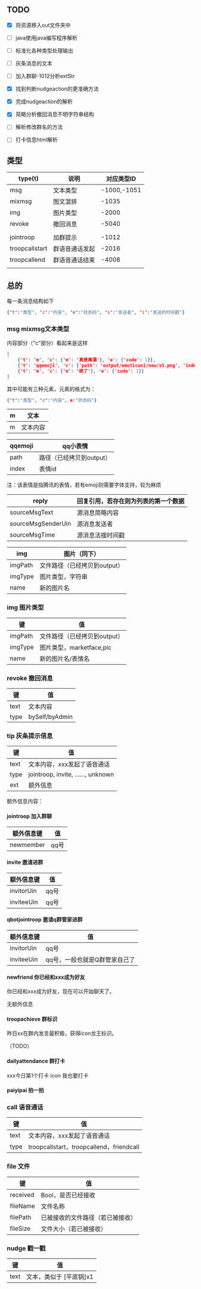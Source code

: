 ## TODO

- [x] 将资源移入out文件夹中
- [ ] java使用java编写程序解析
- [ ] 标准化各种类型处理输出
- [ ] 灰条消息的文本
- [ ] 加入群聊-1012分析extStr
- [x] 找到判断nudgeaction的更准确方法
- [x] 完成nudgeaction的解析
- [x] 简略分析撤回消息不明字符串结构
- [ ] 解析修改群名的方法
- [ ] 打卡信息html解析



## 类型

| type(t)        | 说明           | 对应类型ID  |
| -------------- | -------------- | ----------- |
| msg            | 文本类型       | -1000,-1051 |
| mixmsg         | 图文混排       | -1035       |
| img            | 图片类型       | -2000       |
| revoke         | 撤回消息       | -5040       |
|                |                |             |
| jointroop      | 加群提示       | -1012       |
| troopcallstart | 群语音通话发起 | -2016       |
| troopcallend   | 群语音通话结束 | -4008       |
|                |                |             |



## 总的

每一条消息结构如下

```json
{"t":"类型", "c":"内容", "e":"状态码", "s":"发送者", "i":"发送的时间戳"}
```



### msg mixmsg文本类型

内容部分（"c"部分）看起来是这样

```json
[
    {'t': 'm', 'c': {'m': '真是离蒲'}, 'e': {'code': 1}},
 	{'t': 'qqemoji', 'c': {'path': 'output/emoticon1/new/s5.png', 'index': '5'}, 'e': {'code': 1}},
    {'t': 'm', 'c': {'m': '绝了'}, 'e': {'code': 1}}
]
```

其中可能有三种元素，元素的格式为：

```json
{"t":"类型", "c":"内容", e:"状态码"}
```



| m    | 文本     |
| ---- | -------- |
| m    | 文本内容 |

| qqemoji | qq小表情                 |
| ------- | ------------------------ |
| path    | 路径（已经拷贝到output） |
| index   | 表情id                   |

注：该表情是指腾讯的表情，若有emoji则需要字体支持，较为麻烦

| reply              | 回复引用，若存在则为列表的第一个数据 |
| ------------------ | ------------------------------------ |
| sourceMsgText      | 源消息简略内容                       |
| sourceMsgSenderUin | 源消息发送者                         |
| sourceMsgTime      | 源消息法搜时间戳                     |

| img     | 图片（同下）                 |
| ------- | ---------------------------- |
| imgPath | 文件路径（已经拷贝到output） |
| imgType | 图片类型，字符串             |
| name    | 新的图片名                   |



### img  图片类型

| 键      | 值                           |
| ------- | ---------------------------- |
| imgPath | 文件路径（已经拷贝到output） |
| imgType | 图片类型，marketface,pic     |
| name    | 新的图片名/表情名            |

### 

### revoke  撤回消息

| 键   | 值             |
| ---- | -------------- |
| text | 文本内容       |
| type | bySelf/byAdmin |

### 

### tip  灰条提示信息

| 键   | 值                             |
| ---- | ------------------------------ |
| text | 文本内容，xxx发起了语音通话    |
| type | jointroop, invite, ……, unknown |
| ext  | 额外信息                       |

额外信息内容：

#### jointroop  加入群聊

| 额外信息键 | 值   |
| ---------- | ---- |
| newmember  | qq号 |

#### invite  邀请进群

| 额外信息键 | 值   |
| ---------- | ---- |
| invitorUin | qq号 |
| inviteeUin | qq号 |

#### qbotjointroop  邀请q群管家进群

| 额外信息键 | 值                            |
| ---------- | ----------------------------- |
| invitorUin | qq号                          |
| inviteeUin | qq号，一般也就是Q群管家自己了 |

#### newfriend 你已经和xxx成为好友

你已经和xxx成为好友，现在可以开始聊天了。

无额外信息

#### troopachieve 群标识

昨日xx在群内发言最积极，获得icon龙王标识。

（TODO）

#### dailyattendance 群打卡

xxx今日第1个打卡 icon 我也要打卡

#### paiyipai 拍一拍



### call  语音通话

| 键   | 值                                       |
| ---- | ---------------------------------------- |
| text | 文本内容，xxx发起了语音通话              |
| type | troopcallstart，troopcallend，friendcall |

### file 文件

| 键       | 值                               |
| -------- | -------------------------------- |
| received | Bool，是否已经接收               |
| fileName | 文件名称                         |
| filePath | 已被接收的文件路径（若已被接收） |
| fileSize | 文件大小（若已被接收）           |

### nudge 戳一戳

| 键   | 值                        |
| ---- | ------------------------- |
| text | 文本，类似于   [平底锅]x1 |
